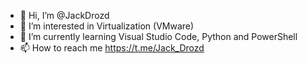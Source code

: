 - 👋 Hi, I’m @JackDrozd
- 👀 I’m interested in Virtualization (VMware)
- 🌱 I’m currently learning Visual Studio Code, Python and PowerShell
- 📫 How to reach me https://t.me/Jack_Drozd

<!---
JackDrozd/JackDrozd is a ✨ special ✨ repository because its `README.md` (this file) appears on your GitHub profile.
You can click the Preview link to take a look at your changes.
--->
